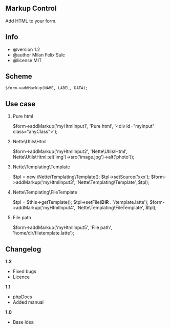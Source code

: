 ## Markup Control

Add HTML to your form.

## Info

* @version 1.2
* @author Milan Felix Sulc
* @license MIT

## Scheme
    $form->addMarkup(NAME, LABEL, DATA);

## Use case

1) Pure html
    
    $form->addMarkup('myHtmlInput1', 'Pure html', '\<div id="myInput" class="anyClass"></div>');

2) Nette\Utils\Html

    $form->addMarkup('myHtmlInput2', 'Nette\Utils\Html', Nette\Utils\Html::el('img')->src('image.jpg')->alt('photo'));

3) Nette\Templating\Template

    $tpl = new \Nette\Templating\Template();
    $tpl->setSource('xxx');
    $form->addMarkup('myHtmlInput3', 'Nette\Templating\Template', $tpl);

4) Nette\Templating\FileTemplate

    $tpl = $this->getTemplate();
    $tpl->setFile(__DIR__ . '/template.latte');
    $form->addMarkup('myHtmlInput4', 'Nette\Templating\FileTemplate', $tpl);

5) File path

    $form->addMarkup('myHtmlInput5', 'File path', 'home/dir/filetemplate.latte');


## Changelog

**1.2**
- Fixed bugs
- Licence

**1.1**
- phpDocs
- Added manual

**1.0**
- Base idea
